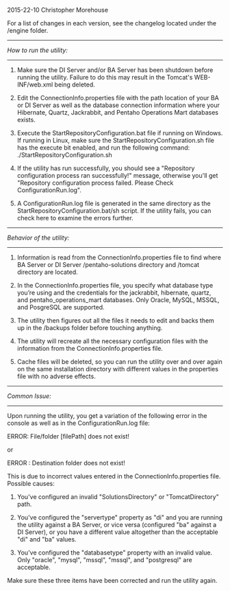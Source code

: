 2015-22-10 Christopher Morehouse

For a list of changes in each version, see the changelog located under the /engine folder.

 
*************************
*How to run the utility:*
*************************
1) Make sure the DI Server and/or BA Server has been shutdown before running the utility. Failure to do this may result in the Tomcat's WEB-INF/web.xml being deleted.
 
2) Edit the ConnectionInfo.properties file with the path location of your BA or DI Server as well as the database connection information where your Hibernate, Quartz, Jackrabbit, and Pentaho Operations Mart databases exists.

3) Execute the StartRepositoryConfiguration.bat file if running on Windows. If running in Linux, make sure the StartRepositoryConfiguration.sh file has the execute bit enabled, and run the following command: ./StartRepositoryConfiguration.sh

4) If the utility has run successfully, you should see a "Repository configuration process ran successfully!" message, otherwise you'll get "Repository configuration process failed. Please Check ConfigurationRun.log".

5) A ConfigurationRun.log file is generated in the same directory as the StartRepositoryConfiguration.bat/sh script. If the utility fails, you can check here to examine the errors further.

 
**************************
*Behavior of the utility:*
**************************
1) Information is read from the ConnectionInfo.properties file to find where BA Server or DI Server /pentaho-solutions directory and /tomcat directory are located.

2) In the ConnectionInfo.properties file, you specify what database type you’re using and the credentials for the jackrabbit, hibernate, quartz, and pentaho_operations_mart databases. Only Oracle, MySQL, MSSQL, and PosgreSQL are supported.

3) The utility then figures out all the files it needs to edit and backs them up in the /backups folder before touching anything.

4) The utility will recreate all the necessary configuration files with the information from the ConnectionInfo.properties file.

6) Cache files will be deleted, so you can run the utility over and over again on the same installation directory with different values in the properties file with no adverse effects.

 
***************
*Common Issue:*
***************

Upon running the utility, you get a variation of the following error in the console as well as in the ConfigurationRun.log file:

ERROR: File/folder [filePath] does not exist!

or

ERROR : Destination folder does not exist!

This is due to incorrect values entered in the ConnectionInfo.properties file. Possible causes:

1) You've configured an invalid "SolutionsDirectory" or "TomcatDirectory" path.

2) You've configured the "servertype" property as "di" and you are running the utility against a BA Server, or vice versa (configured "ba" against a DI Server), or you have a different value altogether than the acceptable "di" and "ba" values.

3) You've configured the "databasetype" property with an invalid value. Only "oracle", "mysql", "mssql", "mssql", and "postgresql" are acceptable.

Make sure these three items have been corrected and run the utility again.
